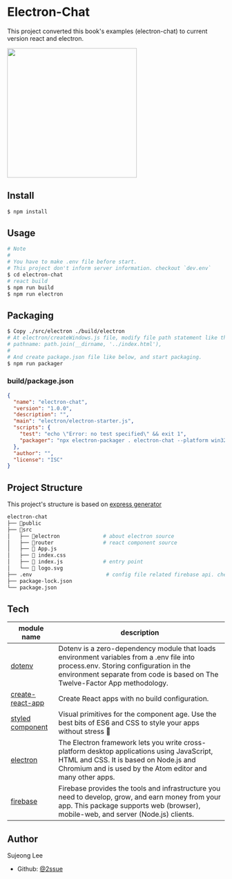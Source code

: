 # Electron-Chat

This project converted this book's examples (electron-chat) to current version react and electron.

<img src='http://image.yes24.com/momo/TopCate1389/MidCate008/138872871.jpg' width='300px'/>

## Install

```bash
$ npm install
```

## Usage

```bash
# Note
#
# You have to make .env file before start.
# This project don't inform server information. checkout `dev.env`
$ cd electron-chat
# react build
$ npm run build
$ npm run electron
```

## Packaging

```bash
$ Copy ./src/electron ./build/electron
# At electron/createWindows.js file, modify file path statement like this.
# pathname: path.join(__dirname, '../index.html'),
# 
# And create package.json file like below, and start packaging.
$ npm run packager
```
### build/package.json

```json
{
  "name": "electron-chat",
  "version": "1.0.0",
  "description": "",
  "main": "electron/electron-starter.js",
  "scripts": {
    "test": "echo \"Error: no test specified\" && exit 1",
    "packager": "npx electron-packager . electron-chat --platform win32 --arch x64 --out release/"
  },
  "author": "",
  "license": "ISC"
}
```

## Project Structure

This project's structure is based on [express generator](https://expressjs.com/ko/starter/generator.html)

```bash
electron-chat
├── 📁public
├── 📂src
│   ├── 📁electron              # about electron source
│   ├── 📁router                # react component source
│   ├── 📄 App.js
│   ├── 📄 index.css
│   ├── 📄 index.js             # entry point
│   └── 📄 logo.svg
├── .env                        # config file related firebase api. check dev.env
├── package-lock.json
└── package.json
```

## Tech

| module name                                                         | description                                                                                                                                                                                                       |
| ------------------------------------------------------------------- | ----------------------------------------------------------------------------------------------------------------------------------------------------------------------------------------------------------------- |
| [dotenv](https://www.npmjs.com/package/dotenv)                      | Dotenv is a zero-dependency module that loads environment variables from a .env file into process.env. Storing configuration in the environment separate from code is based on The Twelve-Factor App methodology. |
| [create-react-app](https://www.npmjs.com/package/create-react-app)  | Create React apps with no build configuration.                                                                                                                                                                    |
| [styled component](https://www.npmjs.com/package/styled-components) | Visual primitives for the component age. Use the best bits of ES6 and CSS to style your apps without stress 💅                                                                                                    |
| [electron](https://www.npmjs.com/package/electron)                  | The Electron framework lets you write cross-platform desktop applications using JavaScript, HTML and CSS. It is based on Node.js and Chromium and is used by the Atom editor and many other apps.                 |
| [firebase](https://www.npmjs.com/package/firebase)                  | Firebase provides the tools and infrastructure you need to develop, grow, and earn money from your app. This package supports web (browser), mobile-web, and server (Node.js) clients.                            |

## Author

Sujeong Lee

- Github: [@2ssue](https://github.com/2ssue)
